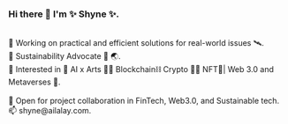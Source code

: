 ### Hi there 👋 I'm ✨ Shyne ✨. 
<br/>
🌱 Working on practical and efficient solutions for real-world issues 🛰️.<br/> 
🌱 Sustainability Advocate 🌊 🌏.      <br/>
🌱 Interested in 🤖 AI x Arts  🎨🎼  Blockchain⛓ Crypto 💠🙌  NFT🎨| Web 3.0 and Metaverses 🌌. <br/>
<br/>
🚀 Open for project collaboration in FinTech, Web3.0, and Sustainable tech.    <br/>
📫 shyne@ailalay.com. <br/>

<!--
**shynemari/shynemari** is a ✨ _special_ ✨ repository because its `README.md` (this file) appears on your GitHub profile.

Here are some ideas to get you started:

- 🔭 I’m currently working on ...
- 🌱 I’m currently learning ...
- 👯 I’m looking to collaborate on ...
- 🤔 I’m looking for help with ...
- 💬 Ask me about ...
- 📫 How to reach me: ...
- 😄 Pronouns: ...
- ⚡ Fun fact: ...
-->
